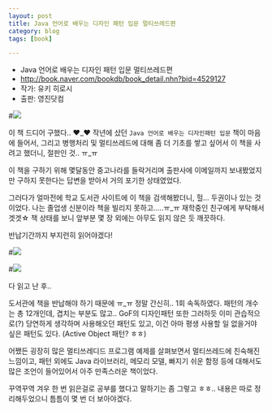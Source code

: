 ```yaml
---
layout: post
title: Java 언어로 배우는 디자인 패턴 입문 멀티쓰레드편
category: blog
tags: [book]

---
```


- Java 언어로 배우는 디자인 패턴 입문 멀티쓰레드편
 - http://book.naver.com/bookdb/book_detail.nhn?bid=4529127
 - 작가: 유키 히로시
 - 출판: 영진닷컴

<!-- more -->

#![](__imgUrl__/1.jpg)

이 책 드디어 구했다.. ♥_♥
작년에 샀던 `Java 언어로 배우는 디자인패턴 입문` 책이 마음에 들어서, 그리고 병행처리 및 멀티쓰레드에 대해 좀 더 기초를 쌓고 싶어서 이 책을 사려고 했더니, 절판인 것.. ㅠ_ㅠ

이 책을 구하기 위해 몇달동안 중고나라를 들락거리며 출판사에 이메일까지 보내봤었지만 구하지 못한다는 답변을 받아서 거의 포기한 상태였었다.

그러다가 얼마전에 학교 도서관 사이트에 이 책을 검색해봤더니, 헐... 두권이나 있는 것이었다. 나는 졸업생 신분이라 책을 빌리지 못하고.....ㅠ_ㅠ 재학중인 친구에게 부탁해서 겟겟☆
책 상태를 보니 앞부분 몇 장 외에는 아무도 읽지 않은 듯 깨끗하다.

반납기간까지 부지런히 읽어야겠다!


#![](__imgUrl__/2.jpg)

#![](__imgUrl__/3.jpg)


다 읽고 난 후..

도서관에 책을 반납해야 하기 때문에 ㅠ_ㅠ 정말 간신히.. 1회 속독하였다.
패턴의 개수는 총 12개인데, 겹치는 부분도 많고..
GoF의 디자인패턴 또한 그러하듯 이미 관습적으로(?) 당연하게 생각하며 사용해오던 패턴도 있고, 이건 아마 평생 사용할 일 없을거야 싶은 패턴도 있다. (Active Object 패턴? ㅎㅎ)

어쨌든 굉장히 많은 멀티쓰레디드 프로그램 예제를 살펴보면서 멀티쓰레드에 친숙해진 느낌이고,
패턴 외에도 Java 라이브러리, 메모리 모델, 빠지기 쉬운 함정 등에 대해서도 많은 조언이 들어있어서 아주 만족스러운 책이었다.

꾸역꾸역 겨우 한 번 읽은걸로 공부를 했다고 말하기는 좀 그렇고 ㅎㅎ.. 내용은 따로 정리해두었으니 틈틈이 몇 번 더 보아야겠다.

